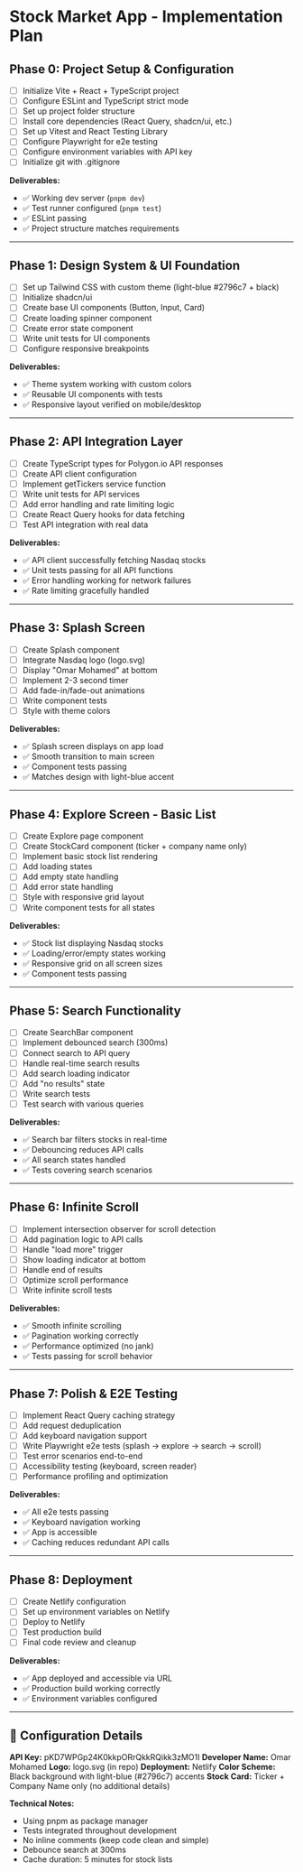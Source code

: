 # Stock Market App - Implementation Plan

## Phase 0: Project Setup & Configuration

- [ ] Initialize Vite + React + TypeScript project
- [ ] Configure ESLint and TypeScript strict mode
- [ ] Set up project folder structure
- [ ] Install core dependencies (React Query, shadcn/ui, etc.)
- [ ] Set up Vitest and React Testing Library
- [ ] Configure Playwright for e2e testing
- [ ] Configure environment variables with API key
- [ ] Initialize git with .gitignore

**Deliverables:**

- ✅ Working dev server (`pnpm dev`)
- ✅ Test runner configured (`pnpm test`)
- ✅ ESLint passing
- ✅ Project structure matches requirements

---

## Phase 1: Design System & UI Foundation

- [ ] Set up Tailwind CSS with custom theme (light-blue #2796c7 + black)
- [ ] Initialize shadcn/ui
- [ ] Create base UI components (Button, Input, Card)
- [ ] Create loading spinner component
- [ ] Create error state component
- [ ] Write unit tests for UI components
- [ ] Configure responsive breakpoints

**Deliverables:**

- ✅ Theme system working with custom colors
- ✅ Reusable UI components with tests
- ✅ Responsive layout verified on mobile/desktop

---

## Phase 2: API Integration Layer

- [ ] Create TypeScript types for Polygon.io API responses
- [ ] Create API client configuration
- [ ] Implement getTickers service function
- [ ] Write unit tests for API services
- [ ] Add error handling and rate limiting logic
- [ ] Create React Query hooks for data fetching
- [ ] Test API integration with real data

**Deliverables:**

- ✅ API client successfully fetching Nasdaq stocks
- ✅ Unit tests passing for all API functions
- ✅ Error handling working for network failures
- ✅ Rate limiting gracefully handled

---

## Phase 3: Splash Screen

- [ ] Create Splash component
- [ ] Integrate Nasdaq logo (logo.svg)
- [ ] Display "Omar Mohamed" at bottom
- [ ] Implement 2-3 second timer
- [ ] Add fade-in/fade-out animations
- [ ] Write component tests
- [ ] Style with theme colors

**Deliverables:**

- ✅ Splash screen displays on app load
- ✅ Smooth transition to main screen
- ✅ Component tests passing
- ✅ Matches design with light-blue accent

---

## Phase 4: Explore Screen - Basic List

- [ ] Create Explore page component
- [ ] Create StockCard component (ticker + company name only)
- [ ] Implement basic stock list rendering
- [ ] Add loading states
- [ ] Add empty state handling
- [ ] Add error state handling
- [ ] Style with responsive grid layout
- [ ] Write component tests for all states

**Deliverables:**

- ✅ Stock list displaying Nasdaq stocks
- ✅ Loading/error/empty states working
- ✅ Responsive grid on all screen sizes
- ✅ Component tests passing

---

## Phase 5: Search Functionality

- [ ] Create SearchBar component
- [ ] Implement debounced search (300ms)
- [ ] Connect search to API query
- [ ] Handle real-time search results
- [ ] Add search loading indicator
- [ ] Add "no results" state
- [ ] Write search tests
- [ ] Test search with various queries

**Deliverables:**

- ✅ Search bar filters stocks in real-time
- ✅ Debouncing reduces API calls
- ✅ All search states handled
- ✅ Tests covering search scenarios

---

## Phase 6: Infinite Scroll

- [ ] Implement intersection observer for scroll detection
- [ ] Add pagination logic to API calls
- [ ] Handle "load more" trigger
- [ ] Show loading indicator at bottom
- [ ] Handle end of results
- [ ] Optimize scroll performance
- [ ] Write infinite scroll tests

**Deliverables:**

- ✅ Smooth infinite scrolling
- ✅ Pagination working correctly
- ✅ Performance optimized (no jank)
- ✅ Tests passing for scroll behavior

---

## Phase 7: Polish & E2E Testing

- [ ] Implement React Query caching strategy
- [ ] Add request deduplication
- [ ] Add keyboard navigation support
- [ ] Write Playwright e2e tests (splash → explore → search → scroll)
- [ ] Test error scenarios end-to-end
- [ ] Accessibility testing (keyboard, screen reader)
- [ ] Performance profiling and optimization

**Deliverables:**

- ✅ All e2e tests passing
- ✅ Keyboard navigation working
- ✅ App is accessible
- ✅ Caching reduces redundant API calls

---

## Phase 8: Deployment

- [ ] Create Netlify configuration
- [ ] Set up environment variables on Netlify
- [ ] Deploy to Netlify
- [ ] Test production build
- [ ] Final code review and cleanup

**Deliverables:**

- ✅ App deployed and accessible via URL
- ✅ Production build working correctly
- ✅ Environment variables configured

---

## 📝 Configuration Details

**API Key:** pKD7WPGp24K0kkpORrQkkRQikk3zMO1I
**Developer Name:** Omar Mohamed
**Logo:** logo.svg (in repo)
**Deployment:** Netlify
**Color Scheme:** Black background with light-blue (#2796c7) accents
**Stock Card:** Ticker + Company Name only (no additional details)

**Technical Notes:**

- Using pnpm as package manager
- Tests integrated throughout development
- No inline comments (keep code clean and simple)
- Debounce search at 300ms
- Cache duration: 5 minutes for stock lists
